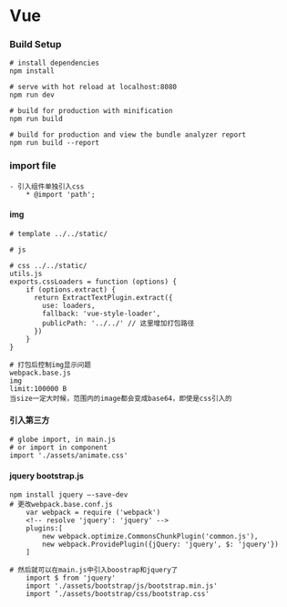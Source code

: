 # Vue

### Build Setup
    # install dependencies
    npm install
    
    # serve with hot reload at localhost:8080
    npm run dev
    
    # build for production with minification
    npm run build
    
    # build for production and view the bundle analyzer report
    npm run build --report

### import file
    - 引入组件单独引入css
        * @import 'path';

#### img
    # template ../../static/
    
    # js 
    
    # css ../../static/
    utils.js
    exports.cssLoaders = function (options) {
        if (options.extract) {
          return ExtractTextPlugin.extract({
            use: loaders,
            fallback: 'vue-style-loader',
            publicPath: '../../' // 这里增加打包路径
          })
        }
    }

    # 打包后控制img显示问题
    webpack.base.js 
    img
    limit:100000 B
    当size一定大时候，范围内的image都会变成base64，即使是css引入的

#### 引入第三方
    # globe import, in main.js
    # or import in component
    import './assets/animate.css'

#### jquery bootstrap.js
    npm install jquery —-save-dev
    # 更改webpack.base.conf.js
        var webpack = require ('webpack') 
        <!-- resolve 'jquery': 'jquery' -->
        plugins:[
            new webpack.optimize.CommonsChunkPlugin('common.js'),
            new webpack.ProvidePlugin({jQuery: 'jquery', $: 'jquery'})
        ]
        
    # 然后就可以在main.js中引入boostrap和jquery了
        import $ from 'jquery' 
        import './assets/bootstrap/js/bootstrap.min.js'
        import ‘./assets/bootstrap/css/bootstrap.css'

